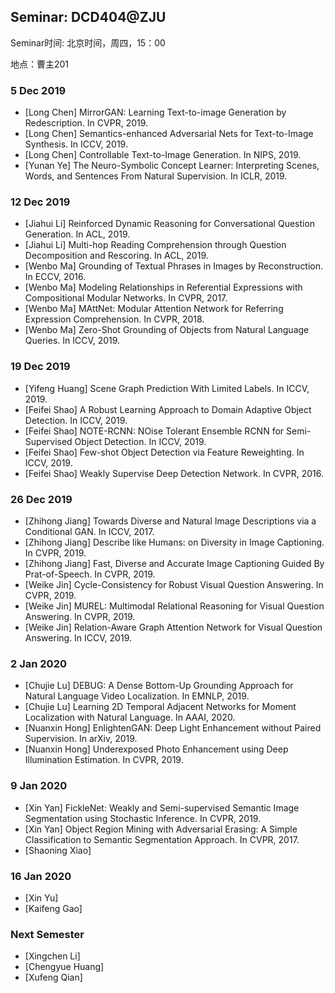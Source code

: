 ## Seminar: DCD404@ZJU

Seminar时间: 北京时间，周四，15：00

地点：曹主201

### 5 Dec 2019
- [Long Chen] MirrorGAN: Learning Text-to-image Generation by Redescription. In CVPR, 2019.
- [Long Chen] Semantics-enhanced Adversarial Nets for Text-to-Image Synthesis. In ICCV, 2019.
- [Long Chen] Controllable Text-to-Image Generation. In NIPS, 2019.
- [Yunan Ye] The Neuro-Symbolic Concept Learner: Interpreting Scenes, Words, and Sentences From Natural Supervision. In ICLR, 2019.

### 12 Dec 2019
- [Jiahui Li] Reinforced Dynamic Reasoning for Conversational Question Generation. In ACL, 2019.
- [Jiahui Li] Multi-hop Reading Comprehension through Question Decomposition and Rescoring. In ACL, 2019.
- [Wenbo Ma] Grounding of Textual Phrases in Images by Reconstruction. In ECCV, 2016.
- [Wenbo Ma] Modeling Relationships in Referential Expressions with Compositional Modular Networks. In CVPR, 2017.
- [Wenbo Ma] MAttNet: Modular Attention Network for Referring Expression Comprehension. In CVPR, 2018.
- [Wenbo Ma] Zero-Shot Grounding of Objects from Natural Language Queries. In ICCV, 2019.

  

### 19 Dec 2019
- [Yifeng Huang] Scene Graph Prediction With Limited Labels. In ICCV, 2019.
- [Feifei Shao] A Robust Learning Approach to Domain Adaptive Object Detection. In ICCV, 2019.
- [Feifei Shao] NOTE-RCNN: NOise Tolerant Ensemble RCNN for Semi-Supervised Object Detection. In ICCV, 2019.
- [Feifei Shao] Few-shot Object Detection via Feature Reweighting. In ICCV, 2019.
- [Feifei Shao] Weakly Supervise Deep Detection Network. In CVPR, 2016.

### 26 Dec 2019
- [Zhihong Jiang] Towards Diverse and Natural Image Descriptions via a Conditional GAN. In ICCV, 2017.
- [Zhihong Jiang] Describe like Humans: on Diversity in Image Captioning. In CVPR, 2019.
- [Zhihong Jiang] Fast, Diverse and Accurate Image Captioning Guided By Prat-of-Speech. In CVPR, 2019.
- [Weike Jin] Cycle-Consistency for Robust Visual Question Answering. In CVPR, 2019.
- [Weike Jin] MUREL: Multimodal Relational Reasoning for Visual Question Answering. In CVPR, 2019.
- [Weike Jin] Relation-Aware Graph Attention Network for Visual Question Answering. In ICCV, 2019.

### 2 Jan 2020
- [Chujie Lu] DEBUG: A Dense Bottom-Up Grounding Approach for Natural Language Video Localization. In EMNLP, 2019.
- [Chujie Lu] Learning 2D Temporal Adjacent Networks for Moment Localization with Natural Language. In AAAI, 2020.
- [Nuanxin Hong] EnlightenGAN: Deep Light Enhancement without Paired Supervision. In arXiv, 2019.
- [Nuanxin Hong] Underexposed Photo Enhancement using Deep Illumination Estimation. In CVPR, 2019.

### 9 Jan 2020
- [Xin Yan] FickleNet: Weakly and Semi-supervised Semantic Image Segmentation using Stochastic Inference. In CVPR, 2019.
- [Xin Yan] Object Region Mining with Adversarial Erasing: A Simple Classification to Semantic Segmentation Approach. In CVPR, 2017.
- [Shaoning Xiao]

### 16 Jan 2020
- [Xin Yu]
- [Kaifeng Gao]

### Next Semester
- [Xingchen Li]
- [Chengyue Huang]
- [Xufeng Qian]
